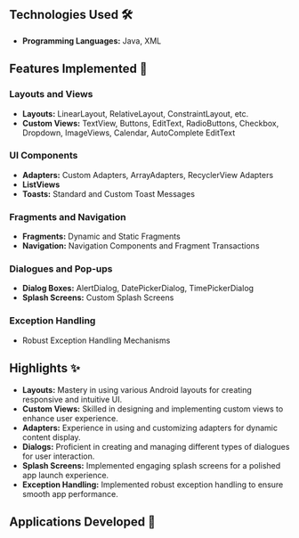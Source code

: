 ## Technologies Used 🛠️

- **Programming Languages:** Java, XML

## Features Implemented 🌟

### Layouts and Views
- **Layouts:** LinearLayout, RelativeLayout, ConstraintLayout, etc.
- **Custom Views:** TextView, Buttons, EditText, RadioButtons, Checkbox, Dropdown, ImageViews, Calendar, AutoComplete EditText

### UI Components
- **Adapters:** Custom Adapters, ArrayAdapters, RecyclerView Adapters
- **ListViews**
- **Toasts:** Standard and Custom Toast Messages

### Fragments and Navigation
- **Fragments:** Dynamic and Static Fragments
- **Navigation:** Navigation Components and Fragment Transactions

### Dialogues and Pop-ups
- **Dialog Boxes:** AlertDialog, DatePickerDialog, TimePickerDialog
- **Splash Screens:** Custom Splash Screens

### Exception Handling
- Robust Exception Handling Mechanisms

## Highlights ✨

- **Layouts:** Mastery in using various Android layouts for creating responsive and intuitive UI.
- **Custom Views:** Skilled in designing and implementing custom views to enhance user experience.
- **Adapters:** Experience in using and customizing adapters for dynamic content display.
- **Dialogs:** Proficient in creating and managing different types of dialogues for user interaction.
- **Splash Screens:** Implemented engaging splash screens for a polished app launch experience.
- **Exception Handling:** Implemented robust exception handling to ensure smooth app performance.

## Applications Developed 🚀
